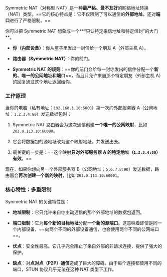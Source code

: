 Symmetric NAT（对称型 NAT）是一种**最严格、最不友好**的网络地址转换（NAT）类型。==它的核心特点是：它不仅限制了可以通信的**外部地址**，还对**端口**进行了严格限制。==

你可以把 Symmetric NAT 想象成一个**“只认特定来信地址和特定信封”的大门**。

- **你（内部设备）**：你从屋子里发出一封信给一个朋友 A（外部主机 A）。
    
- **路由器（Symmetric NAT）**：你的前门。
    
- **Symmetric NAT 的规则**：==你的前门会给每一封你发出的信件分配一个**新的、唯一的公网地址和端口**==，而且只允许来自那个特定朋友（外部主机 A）的回复通过这个地址返回给你。
    

### 工作原理

当你的电脑（私有地址：`192.168.1.10:5000`）第一次向外部服务器 A（公网地址：`1.2.3.4:80`）发送数据包时：

1. Symmetric NAT 路由器会为这次通信创建**一个唯一的公网映射**，比如 `203.0.113.10:60000`。
    
2. 它会将数据包的源地址改为这个映射地址，并发送出去。
    
3. 最关键的一步是：==这个映射**只对外部服务器 A 的特定地址（`1.2.3.4:80`）有效**。==
    

现在，如果你想向另一个外部服务器 B（公网地址：`5.6.7.8:90`）发送数据，路由器会**再次创建一个新的映射**，比如 `203.0.113.10:60001`。

### 核心特性：多重限制

Symmetric NAT 的关键特性是：

- **地址限制**：它只允许来自你主动通信的那个外部地址的数据包返回。
    
- **端口限制**：它为**每个新的目标地址**分配**一个新的源端口**。这意味着即使是同一个内部设备，==向两个不同的外部设备通信，也会使用两个不同的公网端口==。
    
- **优点**：安全性最高。它几乎完全阻止了来自外部的非请求连接，提供了强大的保护。
    
- **缺点**：对**点对点（P2P）通信**造成了巨大的障碍。由于每个连接都使用不同的端口，STUN 协议几乎无法在这种 NAT 类型下工作。